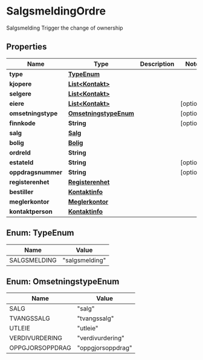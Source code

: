 

# SalgsmeldingOrdre

Salgsmelding Trigger the change of ownership

## Properties

| Name | Type | Description | Notes |
|------------ | ------------- | ------------- | -------------|
|**type** | [**TypeEnum**](#TypeEnum) |  |  |
|**kjopere** | [**List&lt;Kontakt&gt;**](Kontakt.md) |  |  |
|**selgere** | [**List&lt;Kontakt&gt;**](Kontakt.md) |  |  |
|**eiere** | [**List&lt;Kontakt&gt;**](Kontakt.md) |  |  [optional] |
|**omsetningstype** | [**OmsetningstypeEnum**](#OmsetningstypeEnum) |  |  [optional] |
|**finnkode** | **String** |  |  [optional] |
|**salg** | [**Salg**](Salg.md) |  |  |
|**bolig** | [**Bolig**](Bolig.md) |  |  |
|**ordreId** | **String** |  |  |
|**estateId** | **String** |  |  [optional] |
|**oppdragsnummer** | **String** |  |  [optional] |
|**registerenhet** | [**Registerenhet**](Registerenhet.md) |  |  |
|**bestiller** | [**Kontaktinfo**](Kontaktinfo.md) |  |  |
|**meglerkontor** | [**Meglerkontor**](Meglerkontor.md) |  |  |
|**kontaktperson** | [**Kontaktinfo**](Kontaktinfo.md) |  |  |



## Enum: TypeEnum

| Name | Value |
|---- | -----|
| SALGSMELDING | &quot;salgsmelding&quot; |



## Enum: OmsetningstypeEnum

| Name | Value |
|---- | -----|
| SALG | &quot;salg&quot; |
| TVANGSSALG | &quot;tvangssalg&quot; |
| UTLEIE | &quot;utleie&quot; |
| VERDIVURDERING | &quot;verdivurdering&quot; |
| OPPGJORSOPPDRAG | &quot;oppgjorsoppdrag&quot; |



